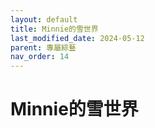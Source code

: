 ```yaml
---
layout: default
title: Minnie的雪世界
last_modified_date: 2024-05-12
parent: 專屬綜藝
nav_order: 14
---
```


# Minnie的雪世界

